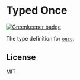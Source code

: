 # Typed Once

[![Greenkeeper badge](https://badges.greenkeeper.io/types/npm-once.svg)](https://greenkeeper.io/)

The type definition for [`once`](https://github.com/isaacs/once).

## License

MIT
